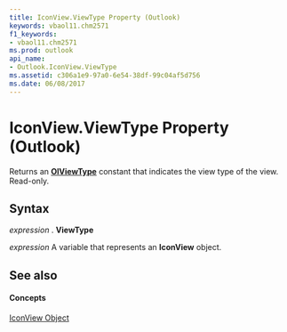 ```yaml
---
title: IconView.ViewType Property (Outlook)
keywords: vbaol11.chm2571
f1_keywords:
- vbaol11.chm2571
ms.prod: outlook
api_name:
- Outlook.IconView.ViewType
ms.assetid: c306a1e9-97a0-6e54-38df-99c04af5d756
ms.date: 06/08/2017
---
```



# IconView.ViewType Property (Outlook)

Returns an  **[OlViewType](olviewtype-enumeration-outlook.md)** constant that indicates the view type of the view. Read-only.


## Syntax

 _expression_ . **ViewType**

 _expression_ A variable that represents an **IconView** object.


## See also


#### Concepts


[IconView Object](iconview-object-outlook.md)

